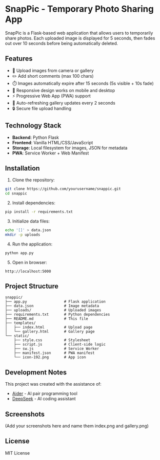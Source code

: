 # SnapPic - Temporary Photo Sharing App

SnapPic is a Flask-based web application that allows users to temporarily share photos. Each uploaded image is displayed for 5 seconds, then fades out over 10 seconds before being automatically deleted.

## Features

- 📸 Upload images from camera or gallery
- ✏️ Add short comments (max 100 chars)
- ⏱️ Images automatically expire after 15 seconds (5s visible + 10s fade)
- 📱 Responsive design works on mobile and desktop
- ⚡ Progressive Web App (PWA) support
- 🔄 Auto-refreshing gallery updates every 2 seconds
- 🔒 Secure file upload handling

## Technology Stack

- **Backend**: Python Flask
- **Frontend**: Vanilla HTML/CSS/JavaScript
- **Storage**: Local filesystem for images, JSON for metadata
- **PWA**: Service Worker + Web Manifest

## Installation

1. Clone the repository:
```bash
git clone https://github.com/yourusername/snappic.git
cd snappic
```

2. Install dependencies:
```bash
pip install -r requirements.txt
```

3. Initialize data files:
```bash
echo '[]' > data.json
mkdir -p uploads
```

4. Run the application:
```bash
python app.py
```

5. Open in browser:
```
http://localhost:5000
```

## Project Structure

```
snappic/
├── app.py                 # Flask application
├── data.json              # Image metadata
├── uploads/               # Uploaded images
├── requirements.txt       # Python dependencies
├── README.md              # This file
├── templates/
│   ├── index.html         # Upload page
│   └── gallery.html       # Gallery page
└── static/
    ├── style.css          # Stylesheet
    ├── script.js          # Client-side logic
    ├── sw.js              # Service Worker
    ├── manifest.json      # PWA manifest
    └── icon-192.png       # App icon
```

## Development Notes

This project was created with the assistance of:
- [Aider](https://github.com/paul-gauthier/aider) - AI pair programming tool
- [DeepSeek](https://deepseek.com) - AI coding assistant

## Screenshots

(Add your screenshots here and name them index.png and gallery.png)

## License

MIT License
